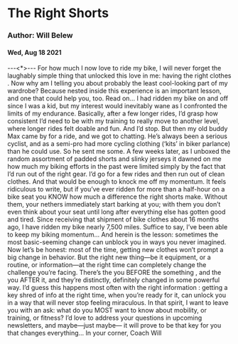 # The Right Shorts
### Author: Will Belew
#### Wed, Aug 18 2021
---<*>---
For how much I now love to ride my bike, I will never forget the laughably simple thing that unlocked this love in me:  having the right clothes . Now why am I telling you about probably the least cool-looking part of my wardrobe? Because nested inside this experience is an important lesson, and one that could help you, too. Read on… I had ridden my bike on and off since I was a kid, but my interest would inevitably wane as I confronted the limits of my endurance. Basically, after a few longer rides, I’d grasp how consistent I’d need to be with my training to really move to another level, where longer rides felt doable and fun. And I’d stop. But then my old buddy Max came by for a ride, and we got to chatting. He’s always been a serious cyclist, and as a semi-pro had more cycling clothing (‘kits’ in biker parlance) than he could use. So he sent me some. A few weeks later, as I unboxed the random assortment of padded shorts and slinky jerseys it dawned on me how much my biking efforts in the past were limited  simply  by the fact that I’d run out of the right gear. I’d go for a few rides and then  run out of clean clothes.  And that would be enough to knock me off my momentum. It feels ridiculous to write, but if you’ve ever ridden for more than a half-hour on a bike seat  you KNOW  how much a difference the right shorts make. Without them, your nethers immediately start barking at you;  with  them you don’t even think about your seat until long after everything else has gotten good and tired. Since receiving that shipment of bike clothes about 16 months ago, I have ridden my bike nearly 7,500 miles. Suffice to say, I’ve been able to keep my biking momentum… And herein is the lesson: sometimes the most basic-seeming change can unblock you in ways you never imagined. Now let’s be honest:  most  of the time, getting new clothes won’t prompt a big change in behavior. But the  right  new thing—be it equipment, or a routine, or information—at the right time can completely change the challenge you’re facing. There’s the you BEFORE the  something , and the you AFTER it, and they’re distinctly, definitely  changed  in some powerful way. I’d guess this happens most often with the right  information : getting a key shred of info at the right time, when you’re  ready  for it, can unlock you in a way that will never stop feeling miraculous. In that spirit, I want to   leave you with an ask:  what do you MOST want to know about mobility, or training, or fitness? I’d love to address your questions in upcoming newsletters, and maybe—just  maybe— it will prove to be that key for you that changes everything… In your corner, Coach Will
                        